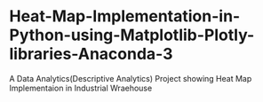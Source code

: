 # Heat-Map-Implementation-in-Python-using-Matplotlib-Plotly-libraries-Anaconda-3
A Data Analytics(Descriptive Analytics) Project showing Heat Map Implementaion in Industrial Wraehouse
